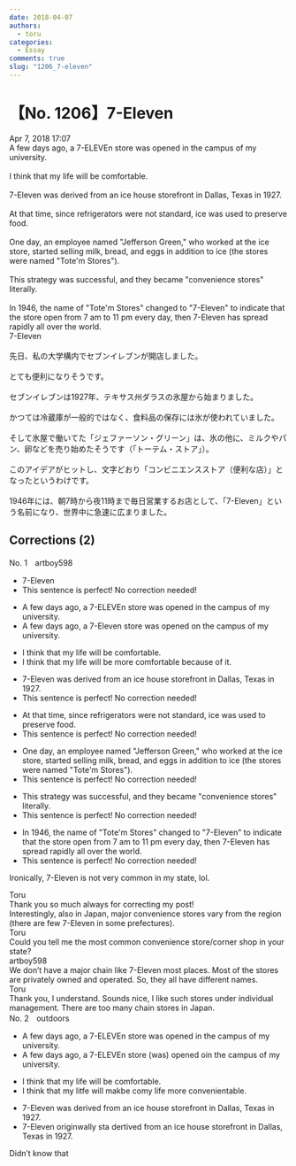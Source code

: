 ```yaml
---
date: 2018-04-07
authors:
  - toru
categories:
  - Essay
comments: true
slug: "1206_7-eleven"
---
```


# 【No. 1206】7-Eleven
<div class="date">Apr 7, 2018 17:07</div>
<div id="post"><div id="body_show_ori">
A few days ago, a 7-ELEVEn store was opened in the campus of my university.<br/><br/>I think that my life will be comfortable.<br/><br/>7-Eleven was derived from an ice house storefront in Dallas, Texas in 1927.<br/><br/>At that time, since refrigerators were not standard, ice was used to preserve food.<br/><br/>One day, an employee named "Jefferson Green," who worked at the ice store, started selling milk, bread, and eggs in addition to ice (the stores were named "Tote'm Stores").<br/><br/>This strategy was successful, and they became "convenience stores" literally.<br/><br/>In 1946, the name of "Tote'm Stores" changed to "7-Eleven" to indicate that the store open from 7 am to 11 pm every day, then 7-Eleven has spread rapidly all over the world.
</div></div>

<!-- more -->

<div id="post_ja"><div id="body_show_mo">
7-Eleven<br/><br/>先日、私の大学構内でセブンイレブンが開店しました。<br/><br/>とても便利になりそうです。<br/><br/>セブンイレブンは1927年、テキサス州ダラスの氷屋から始まりました。<br/><br/>かつては冷蔵庫が一般的ではなく、食料品の保存には氷が使われていました。<br/><br/>そして氷屋で働いてた「ジェファーソン・グリーン」は、氷の他に、ミルクやパン、卵などを売り始めたそうです（「トーテム・ストア」）。<br/><br/>このアイデアがヒットし、文字どおり「コンビニエンスストア（便利な店）」となったというわけです。<br/><br/>1946年には、朝7時から夜11時まで毎日営業するお店として、「7-Eleven」という名前になり、世界中に急速に広まりました。
</div></div>

## Corrections (2)
<div id="block"><div class="first_name"> No. 1　<span class="just_name">artboy598</span></div><div id="block2">
<ul class="correction_field">
<li class="incorrect">7-Eleven</li>
<li class="corrected perfect">This sentence is perfect! No correction needed!</li>
</ul>
<ul class="correction_field">
<li class="incorrect">A few days ago, a 7-ELEVEn store was opened in the campus of my university.</li>
<li class="corrected correct">
A few days ago, a 7-<span class="f_red">Eleven</span> store was opened <span class="f_red">on</span> the campus of my university.
</li>
</ul>
<ul class="correction_field">
<li class="incorrect">I think that my life will be comfortable.</li>
<li class="corrected correct">
I think that my life will be <span class="f_red">more</span> comfortable <span class="f_blue">because of it</span>.
</li>
</ul>
<ul class="correction_field">
<li class="incorrect">7-Eleven was derived from an ice house storefront in Dallas, Texas in 1927.</li>
<li class="corrected perfect">This sentence is perfect! No correction needed!</li>
</ul>
<ul class="correction_field">
<li class="incorrect">At that time, since refrigerators were not standard, ice was used to preserve food.</li>
<li class="corrected perfect">This sentence is perfect! No correction needed!</li>
</ul>
<ul class="correction_field">
<li class="incorrect">One day, an employee named "Jefferson Green," who worked at the ice store, started selling milk, bread, and eggs in addition to ice (the stores were named "Tote'm Stores").</li>
<li class="corrected perfect">This sentence is perfect! No correction needed!</li>
</ul>
<ul class="correction_field">
<li class="incorrect">This strategy was successful, and they became "convenience stores" literally.</li>
<li class="corrected perfect">This sentence is perfect! No correction needed!</li>
</ul>
<ul class="correction_field">
<li class="incorrect">In 1946, the name of "Tote'm Stores" changed to "7-Eleven" to indicate that the store open from 7 am to 11 pm every day, then 7-Eleven has spread rapidly all over the world.</li>
<li class="corrected perfect">This sentence is perfect! No correction needed!</li>
</ul>
<p class="comment_small">
 Ironically, 7-Eleven is not very common in my state, lol.
</p>

</div><div class="name"><span class="just_name">Toru</span><br>
Thank you so much always for correcting my post!<br/>Interestingly, also in Japan, major convenience stores vary from the region (there are few 7-Eleven in some prefectures).
</div>
<div class="name"><span class="just_name">Toru</span><br>
Could you tell me the most common convenience store/corner shop in your state?
</div>
<div class="name"><span class="just_name">artboy598</span><br>
We don’t have a major chain like 7-Eleven most places.  Most of the stores are privately owned and operated. So, they all have different names.
</div>
<div class="name"><span class="just_name">Toru</span><br>
Thank you, I understand. Sounds nice, I like such stores under individual management. There are too many chain stores in Japan.
</div>
</div>
<div id="block"><div class="first_name"> No. 2　<span class="just_name">outdoors</span></div><div id="block2">
<ul class="correction_field">
<li class="incorrect">A few days ago, a 7-ELEVEn store was opened in the campus of my university.</li>
<li class="corrected correct">
A few days ago, a 7-ELEVEn store <span class="f_red">(</span>was<span class="f_red">)</span> opened <span class="f_red">o</span><span class="f_gray"><span class="sline">i</span></span>n the campus of my university.
</li>
</ul>
<ul class="correction_field">
<li class="incorrect">I think that my life will be comfortable.</li>
<li class="corrected correct">
I think that <span class="f_gray"><span class="sline">my l</span></span>i<span class="f_red">t</span><span class="f_gray"><span class="sline">fe</span></span> will <span class="f_red">mak</span><span class="f_gray"><span class="sline">b</span></span>e <span class="f_gray"><span class="sline">co</span></span>m<span class="f_red">y li</span>f<span class="f_red">e m</span>or<span class="f_red">e convenien</span>t<span class="f_gray"><span class="sline">able</span></span>.<span class="f_red"> </span>
</li>
</ul>
<ul class="correction_field">
<li class="incorrect">7-Eleven was derived from an ice house storefront in Dallas, Texas in 1927.</li>
<li class="corrected correct">
7-Eleven <span class="f_red">origin</span><span class="f_gray"><span class="sline">w</span></span>a<span class="f_red">lly </span>s<span class="f_red">ta</span><span class="f_gray"><span class="sline"> de</span></span>r<span class="f_red">t</span><span class="f_gray"><span class="sline">iv</span></span>ed from an ice house storefront in Dallas, Texas in 1927.
</li>
</ul>
<p class="comment_small">
 Didn’t know that
</p>

</div></div>
